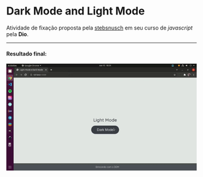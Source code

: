 # Dark Mode and Light Mode

 Atividade de fixação proposta pela [stebsnusch]( https://github.com/stebsnusch/basecamp-javascript/tree/main/DOM ) em seu curso de *javascript* pela **Dio**.
___

#### Resultado final:
![DarkModeandLightMode](./img/darkmode.gif)

